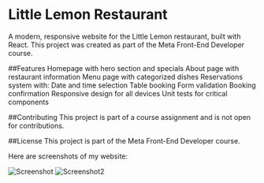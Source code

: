 # Little Lemon Restaurant
A modern, responsive website for the Little Lemon restaurant, built with React. This project was created as part of the Meta Front-End Developer course.

##Features
Homepage with hero section and specials
About page with restaurant information
Menu page with categorized dishes
Reservations system with:
Date and time selection
Table booking
Form validation
Booking confirmation
Responsive design for all devices
Unit tests for critical components

##Contributing
This project is part of a course assignment and is not open for contributions.

##License
This project is part of the Meta Front-End Developer course.

Here are screenshots of my website:

![Screenshot](https://github.com/user-attachments/assets/0b6a82ce-5444-4c95-9606-97a92b1c30f3)
![Screenshot2](https://github.com/user-attachments/assets/2d021dd0-8411-48a0-b5e6-401ffb238de5)
